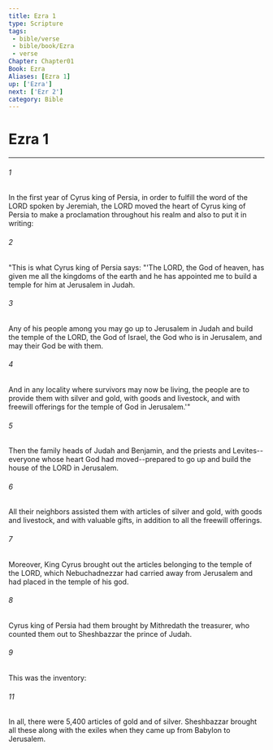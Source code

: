 ```yaml
---
title: Ezra 1
type: Scripture
tags:
 - bible/verse
 - bible/book/Ezra
 - verse
Chapter: Chapter01
Book: Ezra
Aliases: [Ezra 1]
up: ['Ezra']
next: ['Ezr 2']
category: Bible
---
```

# Ezra 1

***


###### 1 
In the first year of Cyrus king of Persia, in order to fulfill the word of the LORD spoken by Jeremiah, the LORD moved the heart of Cyrus king of Persia to make a proclamation throughout his realm and also to put it in writing: 

###### 2 
"This is what Cyrus king of Persia says: "'The LORD, the God of heaven, has given me all the kingdoms of the earth and he has appointed me to build a temple for him at Jerusalem in Judah. 

###### 3 
Any of his people among you may go up to Jerusalem in Judah and build the temple of the LORD, the God of Israel, the God who is in Jerusalem, and may their God be with them. 

###### 4 
And in any locality where survivors may now be living, the people are to provide them with silver and gold, with goods and livestock, and with freewill offerings for the temple of God in Jerusalem.'" 

###### 5 
Then the family heads of Judah and Benjamin, and the priests and Levites--everyone whose heart God had moved--prepared to go up and build the house of the LORD in Jerusalem. 

###### 6 
All their neighbors assisted them with articles of silver and gold, with goods and livestock, and with valuable gifts, in addition to all the freewill offerings. 

###### 7 
Moreover, King Cyrus brought out the articles belonging to the temple of the LORD, which Nebuchadnezzar had carried away from Jerusalem and had placed in the temple of his god. 

###### 8 
Cyrus king of Persia had them brought by Mithredath the treasurer, who counted them out to Sheshbazzar the prince of Judah. 

###### 9 
This was the inventory: 

###### 11 
In all, there were 5,400 articles of gold and of silver. Sheshbazzar brought all these along with the exiles when they came up from Babylon to Jerusalem. 
